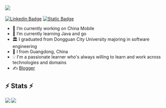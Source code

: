 <h1>
  <a href="https://git.io/typing-svg">
    <img src="https://readme-typing-svg.herokuapp.com/?lines=Hello,+There!+👋;This+is+MuXiang123;Nice+to+meet+you!&size=30">
  </a>
</h1>

[![Linkedin Badge](https://img.shields.io/badge/-LinkedIn-0e76a8?style=flat-square&logo=Linkedin&logoColor=white)](https://www.linkedin.com/in/huankang-zeng-563a0827b/)
[![Static Badge](https://img.shields.io/badge/%E7%9F%A5-ZhiHu-blue)](https://www.zhihu.com/people/kant-47-25)
<br>
- 🔭 I’m currently working on China Mobile
- 🌱 I’m currently learning Java and go
- 🏛  I graduated from Dongguan City University majoring in software engineering
- 🤔  I from Guangdong, China
- 💡   I'm a passionate learner who's always willing to learn and work across technologies and domains
- ✍️ [Blogger](https://www.zhihu.com/people/kant-47-25)

<h2>⚡ Stats ⚡</h2>
<p align=center>
  <div align=center>
    <a href="https://github.com/anuraghazra/github-readme-stats">
      <img align="left" src="https://github-readme-stats.vercel.app/api/top-langs/?username=MuXiang123&title_color=61dafb&text_color=ffffff&icon_color=61dafb&bg_color=20232a&langs_count=8&border_color=61dafb&hide_border=true" />
    </a>
    <a href="https://github.com/anuraghazra/github-readme-stats" title="Go to Source">
      <img align="left" src="https://github-readme-stats.vercel.app/api?username=MuXiang123&show_icons=true&theme=react&border_color=61dafb&hide_border=true" />
    </a>
  </div>
  <br>
</p>
<br>

